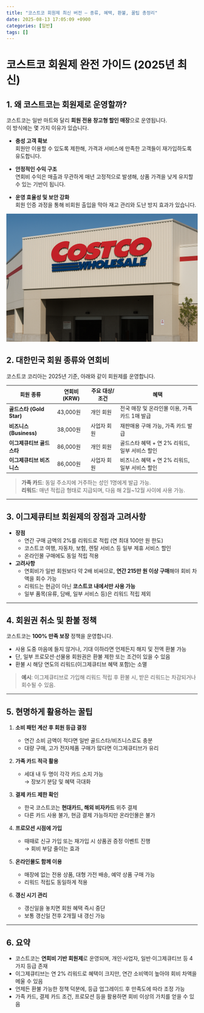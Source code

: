 ```yaml
---
title: "코스트코 회원제 최신 버전 – 종류, 혜택, 환불, 꿀팁 총정리"
date: 2025-08-13 17:05:09 +0900
categories: [일반]
tags: []
---
```


# 코스트코 회원제 완전 가이드 (2025년 최신)

## 1. 왜 코스트코는 회원제로 운영할까?
코스트코는 일반 마트와 달리 **회원 전용 창고형 할인 매장**으로 운영됩니다.  
이 방식에는 몇 가지 이유가 있습니다.

- **충성 고객 확보**  
  회원만 이용할 수 있도록 제한해, 가격과 서비스에 만족한 고객들이 재가입하도록 유도합니다.

- **안정적인 수익 구조**  
  연회비 수익은 매출과 무관하게 매년 고정적으로 발생해, 상품 가격을 낮게 유지할 수 있는 기반이 됩니다.

- **운영 효율성 및 보안 강화**  
  회원 인증 과정을 통해 비회원 출입을 막아 재고 관리와 도난 방지 효과가 있습니다.

![코스트코](assets/img/normal/costco.png)

## 2. 대한민국 회원 종류와 연회비
코스트코 코리아는 2025년 기준, 아래와 같이 회원제를 운영합니다.

| 회원 종류                  | 연회비 (KRW) | 주요 대상/조건 | 혜택 |
|---------------------------|--------------|---------------|------|
| **골드스타 (Gold Star)**   | 43,000원     | 개인 회원     | 전국 매장 및 온라인몰 이용, 가족 카드 1매 발급 |
| **비즈니스 (Business)**   | 38,000원     | 사업자 회원   | 재판매용 구매 가능, 가족 카드 발급 |
| **이그제큐티브 골드스타** | 86,000원     | 개인 회원     | 골드스타 혜택 + 연 2% 리워드, 일부 서비스 할인 |
| **이그제큐티브 비즈니스** | 86,000원     | 사업자 회원   | 비즈니스 혜택 + 연 2% 리워드, 일부 서비스 할인 |

> **가족 카드**: 동일 주소지에 거주하는 성인 1명에게 발급 가능.  
> **리워드**: 매년 적립금 형태로 지급되며, 다음 해 2월~12월 사이에 사용 가능.

---

## 3. 이그제큐티브 회원제의 장점과 고려사항
- **장점**
  - 연간 구매 금액의 2%를 리워드로 적립 (연 최대 100만 원 한도)
  - 코스트코 여행, 자동차, 보험, 렌탈 서비스 등 일부 제휴 서비스 할인
  - 온라인몰 구매에도 동일 적립 적용
- **고려사항**
  - 연회비가 일반 회원보다 약 2배 비싸므로, **연간 215만 원 이상 구매**해야 회비 차액을 회수 가능
  - 리워드는 현금이 아닌 **코스트코 내에서만 사용 가능**
  - 일부 품목(유류, 담배, 일부 서비스 등)은 리워드 적립 제외

---

## 4. 회원권 취소 및 환불 정책
코스트코는 **100% 만족 보장** 정책을 운영합니다.
- 사용 도중 마음에 들지 않거나, 기대 이하라면 언제든지 해지 및 전액 환불 가능
- 단, 일부 프로모션·선물용 회원권은 환불 제한 또는 조건이 있을 수 있음
- 환불 시 해당 연도의 리워드(이그제큐티브 혜택 포함)는 소멸

> **예시**: 이그제큐티브로 가입해 리워드 적립 후 환불 시, 받은 리워드는 차감되거나 회수될 수 있음.

---

## 5. 현명하게 활용하는 꿀팁
1. **소비 패턴 계산 후 회원 등급 결정**
   - 연간 소비 금액이 적다면 일반 골드스타/비즈니스로도 충분
   - 대량 구매, 고가 전자제품 구매가 많다면 이그제큐티브가 유리

2. **가족 카드 적극 활용**
   - 세대 내 두 명이 각각 카드 소지 가능  
     → 장보기 분담 및 혜택 극대화

3. **결제 카드 제한 확인**
   - 한국 코스트코는 **현대카드, 해외 비자카드** 위주 결제
   - 다른 카드 사용 불가, 현금 결제 가능하지만 온라인몰은 불가

4. **프로모션 시점에 가입**
   - 때때로 신규 가입 또는 재가입 시 상품권 증정 이벤트 진행  
     → 회비 부담 줄이는 효과

5. **온라인몰도 함께 이용**
   - 매장에 없는 전용 상품, 대형 가전 배송, 예약 상품 구매 가능
   - 리워드 적립도 동일하게 적용

6. **갱신 시기 관리**
   - 갱신일을 놓치면 회원 혜택 즉시 중단
   - 보통 갱신일 전후 2개월 내 갱신 가능

---

## 6. 요약
- 코스트코는 **연회비 기반 회원제**로 운영되며, 개인·사업자, 일반·이그제큐티브 등 4가지 등급 존재
- 이그제큐티브는 연 2% 리워드로 혜택이 크지만, 연간 소비액이 높아야 회비 차액을 메울 수 있음
- 언제든 환불 가능한 정책 덕분에, 등급 업그레이드 후 만족도에 따라 조정 가능
- 가족 카드, 결제 카드 조건, 프로모션 등을 활용하면 회비 이상의 가치를 얻을 수 있음
